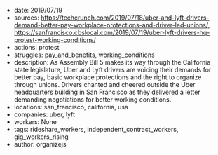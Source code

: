 - date: 2019/07/19
- sources: https://techcrunch.com/2019/07/18/uber-and-lyft-drivers-demand-better-pay-workplace-protections-and-driver-led-unions/, https://sanfrancisco.cbslocal.com/2019/07/19/uber-lyft-drivers-hq-protest-working-conditions/
- actions: protest
- struggles: pay_and_benefits, working_conditions
- description: As Assembly Bill 5 makes its way through the California state legislature, Uber and Lyft drivers are voicing their demands for better pay, basic workplace protections and the right to organize through unions. Drivers chanted and cheered outside the Uber headquarters building in San Francisco as they delivered a letter demanding negotiations for better working conditions.
- locations: san_francisco, california, usa
- companies: uber, lyft
- workers: None
- tags: rideshare_workers, independent_contract_workers, gig_workers_rising
- author: organizejs
